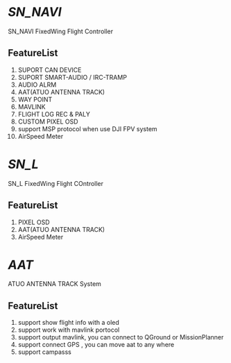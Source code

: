# ***SN_NAVI***

SN_NAVI FixedWing Flight Controller

## FeatureList
1. SUPORT CAN DEVICE 
2. SUPORT SMART-AUDIO / IRC-TRAMP
3. AUDIO ALRM
4. AAT(ATUO ANTENNA TRACK)
5. WAY POINT
6. MAVLINK
7. FLIGHT LOG REC & PALY
8. CUSTOM PIXEL OSD
9. support MSP protocol when use DJI FPV system
10. AirSpeed Meter

# *SN_L*
SN_L FixedWing Flight COntroller

## FeatureList
1. PIXEL OSD
2. AAT(ATUO ANTENNA TRACK)
3. AirSpeed Meter

# *AAT*
ATUO ANTENNA TRACK System

## FeatureList
1. support show flight info with a oled
2. support work with mavlink portocol
3. support output mavlink, you can connect to QGround or MissionPlanner
4. support connect GPS , you can move aat to any where
5. support campasss 